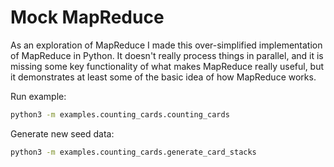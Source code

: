 # Mock MapReduce

As an exploration of MapReduce I made this over-simplified implementation of MapReduce in Python. It doesn't really process things in parallel, and it is missing some key functionality of what makes MapReduce really useful, but it demonstrates at least some of the basic idea of how MapReduce works.

Run example:
```bash
python3 -m examples.counting_cards.counting_cards
```

Generate new seed data:
```bash
python3 -m examples.counting_cards.generate_card_stacks
```
